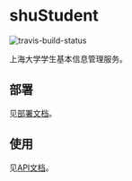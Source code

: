 # shuStudent
![travis-build-status](https://www.travis-ci.com/shuosc/shuStudent.svg?branch=master)

上海大学学生基本信息管理服务。

## 部署
见[部署文档](https://github.com/shuosc/shuStudent/tree/master/doc/deploy.md)。

## 使用
见[API文档](https://github.com/shuosc/shuStudent/tree/master/doc/api.md)。
